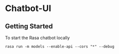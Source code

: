 # Chatbot-UI

## Getting Started

To start the Rasa chatbot locally
```
rasa run -m models --enable-api --cors "*" --debug
```

